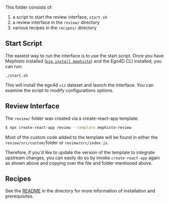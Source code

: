 This folder consists of:

1. a script to start the review interface, `start.sh`
2. a review interface in the `review/` directory
3. various recipes in the `recipes/` directory

## Start Script

The easiest way to run the interface is to use the start script.
Once you have Mephisto installed ([`pip install mephisto`](https://github.com/facebookresearch/mephisto/blob/main/docs/quickstart.md)) and the Ego4D CLI installed, you can run:

```
./start.sh
```

This will install the ego4d `viz` dataset and launch the interface. You can examine the script to modify configurations options.

## Review Interface

The `review/` folder was created via a create-react-app template.

```bash
$ npx create-react-app review --template mephisto-review
```

Most of the custom code added to the template will be found in either the `review/src/custom/`folder or `review/src/index.js`.

Therefore, if you'd like to update the version of the template to integrate upstream changes, you can easily do so by invoke `create-react-app` again as shown above and copying over the file and folder mentioned above.

## Recipes

See the [README](recipes/README.md) in the directory for more information of installation and prerequisites.
